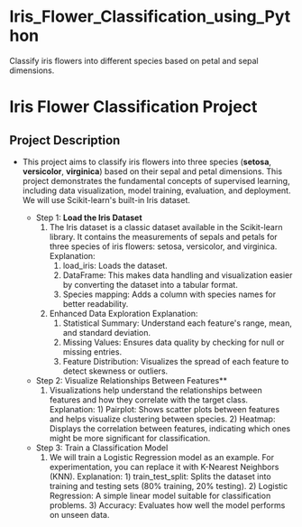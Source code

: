 # Iris_Flower_Classification_using_Python
Classify iris flowers into different species based on petal and sepal dimensions.

# **Iris Flower Classification Project**

## **Project Description**
- This project aims to classify iris flowers into three species (**setosa**, **versicolor**, **virginica**) based on their sepal and petal dimensions. This project demonstrates the fundamental concepts of supervised learning, including data visualization, model training, evaluation, and deployment. We will use 
  Scikit-learn's built-in Iris dataset.
 
    - Step 1:	**Load the Iris Dataset**
        1.	The Iris dataset is a classic dataset available in the Scikit-learn library. It contains the measurements of sepals and petals for three species of iris flowers: setosa, versicolor, and virginica.
           Explanation:
              1.	load_iris: Loads the dataset.
              2.	DataFrame: This makes data handling and visualization easier by converting the dataset into a tabular format.
              3.	Species mapping: Adds a column with species names for better readability.
        2.	Enhanced Data Exploration
           Explanation:
              1)	Statistical Summary: Understand each feature's range, mean, and standard deviation.
              2)	Missing Values: Ensures data quality by checking for null or missing entries.
              3)	Feature Distribution: Visualizes the spread of each feature to detect skewness or outliers.
    - Step 2:	Visualize Relationships Between Features**
        1.	Visualizations help understand the relationships between features and how they correlate with the target class.
            Explanation:
          	       1)	Pairplot: Shows scatter plots between features and helps visualize clustering between species.
          	2)	Heatmap: Displays the correlation between features, indicating which ones might be more significant for classification.
    - Step 3:	Train a Classification Model
         1. We will train a Logistic Regression model as an example. For experimentation, you can replace it with K-Nearest Neighbors (KNN).
            Explanation:
                     1)	train_test_split: Splits the dataset into training and testing sets (80% training, 20% testing).
                     2)	Logistic Regression: A simple linear model suitable for classification problems.
                     3)	Accuracy: Evaluates how well the model performs on unseen data.
